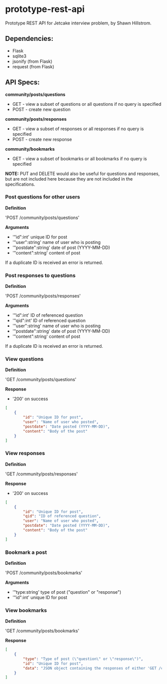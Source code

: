# prototype-rest-api
Prototype REST API for Jetcake interview problem, by Shawn Hillstrom.

## Dependencies:
- Flask
- sqlite3
- jsonify (from Flask)
- request (from Flask)

## API Specs:

**community/posts/questions**
- GET - view a subset of questions or all questions if no query is specified
- POST - create new question

**community/posts/responses**
- GET - view a subset of responses or all responses if no query is specified
- POST - create new response

**community/bookmarks**
- GET - view a subset of bookmarks or all bookmarks if no query is specified

**NOTE:** PUT and DELETE would also be useful for questions and responses, but are not included here because they are not included in the specifications.

### Post questions for other users

**Definition**

'POST /community/posts/questions'

**Arguments**

- '"id":int' unique ID for post
- '"user":string' name of user who is posting
- '"postdate":string' date of post (YYYY-MM-DD)
- '"content":string' content of post

If a duplicate ID is received an error is returned.

### Post responses to questions

**Definition**

'POST /community/posts/responses'

**Arguments**

- '"id":int' ID of referenced question
- '"qid":int' ID of referenced question
- '"user":string' name of user who is posting
- '"postdate":string' date of post (YYYY-MM-DD)
- '"content":string' content of post

If a duplicate ID is received an error is returned.

### View questions

**Definition**

'GET /community/posts/questions'

**Response**

- '200' on success

```json
[
	{
		"id": "Unique ID for post",
		"user": "Name of user who posted",
		"postdate": "Date posted (YYYY-MM-DD)",
		"content": "Body of the post"
	}
]
```

### View responses

**Definition**

'GET /community/posts/responses'

**Response**

- '200' on success

```json
[
	{
		"id": "Unique ID for post",
		"qid": "ID of referenced question",
		"user": "Name of user who posted",
		"postdate": "Date posted (YYYY-MM-DD)",
		"content": "Body of the post"
	}
]
```

### Bookmark a post

**Definition**

'POST /community/posts/bookmarks'

**Arguments**

- '"type:string' type of post ("question" or "response")
- '"id":int' unique ID for post

### View bookmarks

**Definition**

'GET /community/posts/bookmarks'

**Response**

```json
[
	{
		"type": "Type of post (\"question\" or \"response\")",
		"id": "Unique ID for post",
		"data": "JSON object containing the responses of either 'GET /community/posts/questions' or 'GET /community/posts/responses'"
	}
]
```
